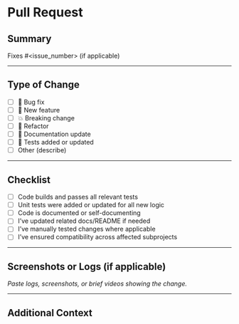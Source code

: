 # Pull Request

## Summary

<!-- Provide a concise explanation of the change. Link related issues if any. -->

Fixes #<issue_number> (if applicable)

---

## Type of Change

- [ ] 🐛 Bug fix
- [ ] 🚀 New feature
- [ ] 💥 Breaking change
- [ ] 🧼 Refactor
- [ ] 📝 Documentation update
- [ ] 🧪 Tests added or updated
- [ ] Other (describe)

---

## Checklist

- [ ] Code builds and passes all relevant tests
- [ ] Unit tests were added or updated for all new logic
- [ ] Code is documented or self-documenting
- [ ] I’ve updated related docs/README if needed
- [ ] I’ve manually tested changes where applicable
- [ ] I’ve ensured compatibility across affected subprojects

---

## Screenshots or Logs (if applicable)

_Paste logs, screenshots, or brief videos showing the change._

---

## Additional Context

<!-- Anything else reviewers should know? Dependencies? Build steps? -->
